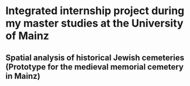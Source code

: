 # Integrated internship project during my master studies at the University of Mainz

## Spatial analysis of historical Jewish cemeteries (Prototype for the medieval memorial cemetery in Mainz) 
